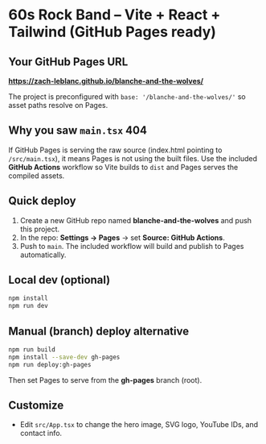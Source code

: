 # 60s Rock Band – Vite + React + Tailwind (GitHub Pages ready)

## Your GitHub Pages URL
**https://zach-leblanc.github.io/blanche-and-the-wolves/**

The project is preconfigured with `base: '/blanche-and-the-wolves/'` so asset paths resolve on Pages.

## Why you saw `main.tsx` 404
If GitHub Pages is serving the raw source (index.html pointing to `/src/main.tsx`), it means Pages is not using the built files.
Use the included **GitHub Actions** workflow so Vite builds to `dist` and Pages serves the compiled assets.

## Quick deploy
1. Create a new GitHub repo named **blanche-and-the-wolves** and push this project.
2. In the repo: **Settings → Pages** → set **Source: GitHub Actions**.
3. Push to `main`. The included workflow will build and publish to Pages automatically.

## Local dev (optional)
```bash
npm install
npm run dev
```

## Manual (branch) deploy alternative
```bash
npm run build
npm install --save-dev gh-pages
npm run deploy:gh-pages
```
Then set Pages to serve from the **gh-pages** branch (root).

## Customize
- Edit `src/App.tsx` to change the hero image, SVG logo, YouTube IDs, and contact info.
